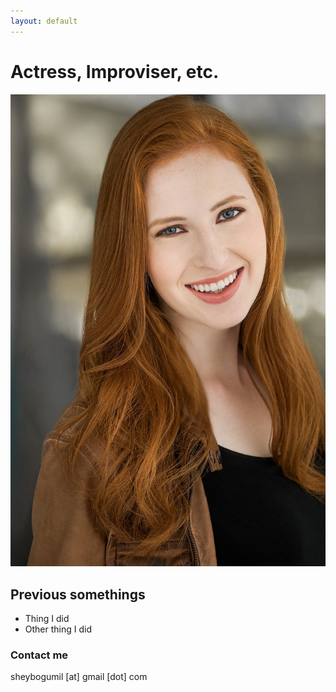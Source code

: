 ```yaml
---
layout: default
---
```


# Actress, Improviser, etc.

![Key Photo](images/shey.jpg)

## Previous somethings
+ Thing I did
+ Other thing I did

### Contact me
sheybogumil \[at\] gmail \[dot\] com
